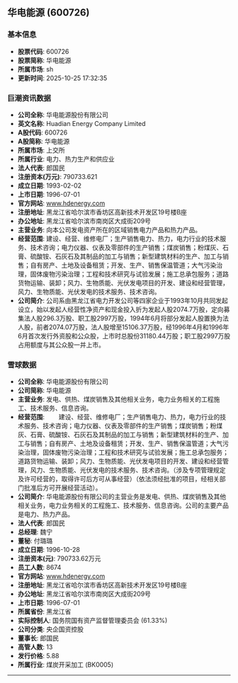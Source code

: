 ## 华电能源 (600726)

### 基本信息

- **股票代码**: 600726
- **股票简称**: 华电能源
- **所属市场**: sh
- **更新时间**: 2025-10-25 17:32:35

### 巨潮资讯数据

- **公司全称**: 华电能源股份有限公司
- **英文名称**: Huadian Energy Company Limited
- **A股代码**: 600726
- **A股简称**: 华电能源
- **所属市场**: 上交所
- **所属行业**: 电力、热力生产和供应业
- **法人代表**: 郎国民
- **注册资本(万元)**: 790733.621
- **成立日期**: 1993-02-02
- **上市日期**: 1996-07-01
- **官方网站**: www.hdenergy.com
- **注册地址**: 黑龙江省哈尔滨市香坊区高新技术开发区19号楼B座
- **办公地址**: 黑龙江省哈尔滨市南岗区大成街209号
- **主营业务**: 向本公司发电资产所在的区域销售电力产品和热力产品。
- **经营范围**: 建设、经营、维修电厂；生产销售电力、热力，电力行业的技术服务、技术咨询；电力仪器、仪表及零部件的生产销售；煤炭销售；粉煤灰、石膏、硫酸铵、石灰石及其制品的加工与销售；新型建筑材料的生产、加工与销售；自有房产、土地及设备租赁；开发、生产、销售保温管道；大气污染治理，固体废物污染治理；工程和技术研究与试验发展；施工总承包服务；道路货物运输、装卸；风力、生物质能、光伏发电项目的开发、建设和经营管理，风力、生物质能、光伏发电的技术服务、技术咨询。
- **公司简介**: 公司系由黑龙江省电力开发公司等四家企业于1993年10月共同发起设立，始以发起人经营性净资产和现金投入折为发起人股2074.7万股，定向募集法人股296.3万股、职工股2997万股，1994年6月将部分发起人股置换为法人股，前者2074.07万股，法人股增至15106.37万股，经1996年4月和1996年6月首次发行外资股和公众股，上市时总股份31180.44万股；职工股2997万股占用额度与其公众股一并上市。

### 雪球数据

- **公司全称**: 华电能源股份有限公司
- **公司简称**: 华电能源
- **主营业务**: 发电、供热、煤炭销售及其他相关业务，电力业务相关的工程施工、技术服务、信息咨询。
- **经营范围**: 　　建设、经营、维修电厂；生产销售电力、热力，电力行业的技术服务、技术咨询；电力仪器、仪表及零部件的生产销售；煤炭销售；粉煤灰、石膏、硫酸铵、石灰石及其制品的加工与销售；新型建筑材料的生产、加工与销售；自有房产、土地及设备租赁；开发、生产、销售保温管道；大气污染治理，固体废物污染治理；工程和技术研究与试验发展；施工总承包服务；道路货物运输、装卸；风力、生物质能、光伏发电项目的开发、建设和经营管理，风力、生物质能、光伏发电的技术服务、技术咨询。（涉及专项管理规定及许可经营的，取得许可后方可从事经营）（依法须经批准的项目，经相关部门批准后方可开展经营活动）。
- **公司简介**: 华电能源股份有限公司的主营业务是发电、供热、煤炭销售及其他相关业务，电力业务相关的工程施工、技术服务、信息咨询。公司的主要产品是电力、热力产品。
- **法人代表**: 郎国民
- **总经理**: 魏宁
- **董秘**: 付璐璐
- **成立日期**: 1996-10-28
- **注册资本(元)**: 790733.62万元
- **员工人数**: 8674
- **官方网站**: www.hdenergy.com
- **注册地址**: 黑龙江省哈尔滨市香坊区高新技术开发区19号楼B座
- **办公地址**: 黑龙江省哈尔滨市南岗区大成街209号
- **上市日期**: 1996-07-01
- **所属省份**: 黑龙江省
- **实际控制人**: 国务院国有资产监督管理委员会 (61.33%)
- **公司分类**: 央企国资控股
- **董事长**: 郎国民
- **高管人数**: 13
- **发行价格**: 5.88
- **所属行业**: 煤炭开采加工 (BK0005)

---